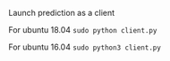 Launch prediction as a client 


For ubuntu 18.04
`sudo python client.py`

For ubuntu 16.04 
`sudo python3 client.py`
